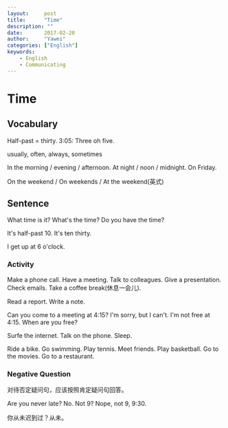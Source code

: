 ```yaml
---
layout:		post
title:		"Time"
description: ""
date:		2017-02-20
author:		"Yawei"
categories: ["English"]
keywords:
    - English
    - Communicating
---
```

# Time

## Vocabulary

Half-past = thirty.  3:05: Three oh five.

usually, often, always, sometimes

In the morning / evening / afternoon. At night / noon / midnight. On Friday.

On the weekend / On weekends / At the weekend(英式)

## Sentence

What time is it? What's the time? Do you have the time?

It's half-past 10. It's ten thirty.

I get up at 6 o'clock.

### Activity

Make a phone call. Have a meeting. Talk to colleagues. Give a presentation. Check emails. Take a coffee break(休息一会儿).

Read a report. Write a note.

Can you come to a meeting at 4:15? I'm sorry, but I can't.  I'm not free at 4:15. When are you free?

Surfe the internet. Talk on the phone. Sleep.

Ride a bike. Go swimming. Play tennis. Meet friends. Play basketball. Go to the movies. Go to a restaurant.

### Negative Question

对待否定疑问句，应该按照肯定疑问句回答。

Are you never late? No.   Not 9? Nope, not 9, 9:30.

你从未迟到过？从未。
